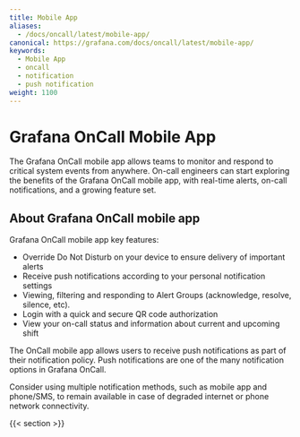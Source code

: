 ```yaml
---
title: Mobile App
aliases:
  - /docs/oncall/latest/mobile-app/
canonical: https://grafana.com/docs/oncall/latest/mobile-app/
keywords:
  - Mobile App
  - oncall
  - notification
  - push notification
weight: 1100
---
```


# Grafana OnCall Mobile App

The Grafana OnCall mobile app allows teams to monitor and respond to critical system events from anywhere.
On-call engineers can start exploring the benefits of the Grafana OnCall mobile app, with real-time alerts, on-call notifications, and a growing feature set.


## About Grafana OnCall mobile app

Grafana OnCall mobile app key features:

- Override Do Not Disturb on your device to ensure delivery of important alerts
- Receive push notifications according to your personal notification settings
- Viewing, filtering and responding to Alert Groups (acknowledge, resolve, silence, etc).
- Login with a quick and secure QR code authorization
- View your on-call status and information about current and upcoming shift

The OnCall mobile app allows users to receive push notifications as part of their notification policy.
Push notifications are one of the many notification options in Grafana OnCall.

Consider using multiple notification methods, such as mobile app and phone/SMS,
to remain available in case of degraded internet or phone network connectivity.

{{< section >}}
